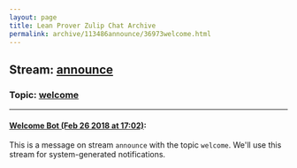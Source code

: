```yaml
---
layout: page
title: Lean Prover Zulip Chat Archive 
permalink: archive/113486announce/36973welcome.html
---
```


## Stream: [announce](index.html)
### Topic: [welcome](36973welcome.html)

---

#### [Welcome Bot (Feb 26 2018 at 17:02)](https://leanprover.zulipchat.com/#narrow/stream/113486-announce/topic/welcome/near/123002019):
This is a message on stream `announce` with the topic `welcome`. We'll use this stream for system-generated notifications.

